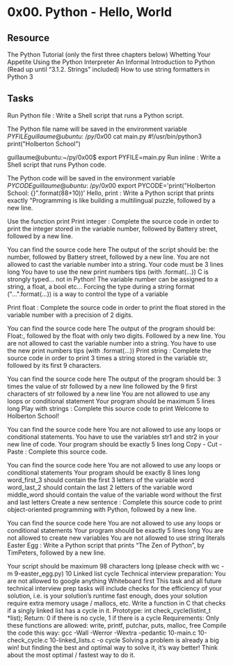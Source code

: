 # 0x00. Python - Hello, World

## Resource

The Python Tutorial (only the first three chapters below)
Whetting Your Appetite
Using the Python Interpreter
An Informal Introduction to Python (Read up until “3.1.2. Strings” included)
How to use string formatters in Python 3

## Tasks

Run Python file : Write a Shell script that runs a Python script.

The Python file name will be saved in the environment variable $PYFILE
guillaume@ubuntu:~/py/0x00$ cat main.py 
#!/usr/bin/python3
print("Holberton School")

guillaume@ubuntu:~/py/0x00$ export PYFILE=main.py
Run inline : Write a Shell script that runs Python code.

The Python code will be saved in the environment variable $PYCODE
guillaume@ubuntu:~/py/0x00$ export PYCODE='print("Holberton School: {}".format(88+10))'
Hello, print : Write a Python script that prints exactly "Programming is like building a multilingual puzzle, followed by a new line.

Use the function print
Print integer : Complete the source code in order to print the integer stored in the variable number, followed by Battery street, followed by a new line.

You can find the source code here
The output of the script should be:
the number, followed by Battery street,
followed by a new line.
You are not allowed to cast the variable number into a string.
Your code must be 3 lines long
You have to use the new print numbers tips (with .format(...))
C is strongly typed… not in Python! The variable number can be assigned to a string, a float, a bool etc… Forcing the type during a string format ("...".format(...)) is a way to control the type of a variable

Print float : Complete the source code in order to print the float stored in the variable number with a precision of 2 digits.

You can find the source code here
The output of the program should be:
Float:, followed by the float with only two digits.
Followed by a new line.
You are not allowed to cast the variable number into a string.
You have to use the new print numbers tips (with .format(...))
Print string : Complete the source code in order to print 3 times a string stored in the variable str, followed by its first 9 characters.

You can find the source code here
The output of the program should be:
3 times the value of str
followed by a new line
followed by the 9 first characters of str
followed by a new line
You are not allowed to use any loops or conditional statement
Your program should be maximum 5 lines long
Play with strings : Complete this source code to print Welcome to Holberton School!

You can find the source code here
You are not allowed to use any loops or conditional statements.
You have to use the variables str1 and str2 in your new line of code.
Your program should be exactly 5 lines long
Copy - Cut - Paste : Complete this source code.

You can find the source code here
You are not allowed to use any loops or conditional statements
Your program should be exactly 8 lines long
word_first_3 should contain the first 3 letters of the variable word
word_last_2 should contain the last 2 letters of the variable word
middle_word should contain the value of the variable word without the first and last letters
Create a new sentence : Complete this source code to print object-oriented programming with Python, followed by a new line.

You can find the source code here
You are not allowed to use any loops or conditional statements
Your program should be exactly 5 lines long
You are not allowed to create new variables
You are not allowed to use string literals
Easter Egg : Write a Python script that prints “The Zen of Python”, by TimPeters, followed by a new line.

Your script should be maximum 98 characters long (please check with wc -m 9-easter_egg.py) 10 Linked list cycle Technical interview preparation:
You are not allowed to google anything
Whiteboard first
This task and all future technical interview prep tasks will include checks for the efficiency of your solution, i.e. is your solution’s runtime fast enough, does your solution require extra memory usage / mallocs, etc.
Write a function in C that checks if a singly linked list has a cycle in it.
Prototype: int check_cycle(listint_t *list);
Return: 0 if there is no cycle, 1 if there is a cycle
Requirements:
Only these functions are allowed: write, printf, putchar, puts, malloc, free
Compile the code this way: gcc -Wall -Werror -Wextra -pedantic 10-main.c 10-check_cycle.c 10-linked_lists.c -o cycle
Solving a problem is already a big win! but finding the best and optimal way to solve it, it’s way better! Think about the most optimal / fastest way to do it.
